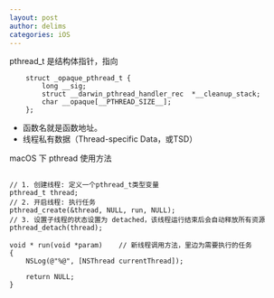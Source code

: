 ```yaml
---
layout: post
author: delims
categories: iOS
---
```


pthread_t 是结构体指针，指向

```
    struct _opaque_pthread_t {
        long __sig;
        struct __darwin_pthread_handler_rec  *__cleanup_stack;
        char __opaque[__PTHREAD_SIZE__];
    };
```

- 函数名就是函数地址。
- 线程私有数据（Thread-specific Data，或TSD）


macOS 下 pthread 使用方法

```

// 1. 创建线程: 定义一个pthread_t类型变量
pthread_t thread;
// 2. 开启线程: 执行任务
pthread_create(&thread, NULL, run, NULL);
// 3. 设置子线程的状态设置为 detached，该线程运行结束后会自动释放所有资源
pthread_detach(thread);

void * run(void *param)    // 新线程调用方法，里边为需要执行的任务
{
    NSLog(@"%@", [NSThread currentThread]);

    return NULL;
}

```